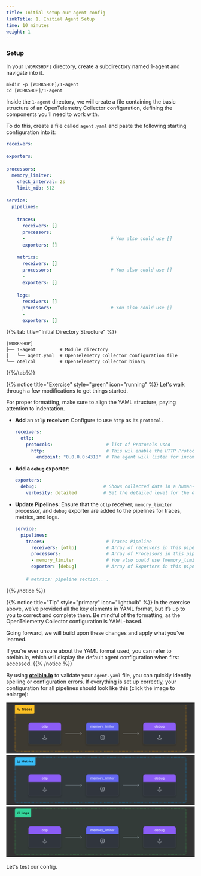 ```yaml
---
title: Initial setup our agent config  
linkTitle: 1. Initial Agent Setup
time: 10 minutes
weight: 1
---
```


### Setup

In your `[WORKSHOP]` directory, create a subdirectory named 1-agent and navigate into it.

```text
mkdir -p [WORKSHOP]/1-agent
cd [WORKSHOP]/1-agent
```

Inside the `1-agent` directory, we will create a file containing the basic structure of an OpenTelemetry Collector configuration, defining the components you'll need to work with.

To do this, create a file called `agent.yaml` and paste the following starting configuration into it:

```yaml
receivers:

exporters:
    
processors:
  memory_limiter:
    check_interval: 2s
    limit_mib: 512
  
service:
  pipelines:

    traces:
      receivers: []
      processors: 
      -                                # You also could use []
      exporters: []

    metrics:
      receivers: []
      processors:                      # You also could use [] 
      -
      exporters: []

    logs: 
      receivers: []
      processors:                      # You also could use [] 
      - 
      exporters: []
```

{{% tab title="Initial Directory Structure" %}}

```text
[WORKSHOP]
├── 1-agent         # Module directory
│   └── agent.yaml  # OpenTelemetry Collector configuration file
└── otelcol         # OpenTelemetry Collector binary
```

{{%/tab%}}

{{% notice title="Exercise" style="green" icon="running" %}}
Let's walk through a few modifications to get things started.

For proper formatting, make sure to align the YAML structure, paying attention to indentation.

- **Add** an `otlp` **receiver**: Configure to use `http` as its `protocol`.

  ```yaml
  receivers:
    otlp:
      protocols:                    # list of Protocols used 
        http:                       # This wil enable the HTTP Protocol
          endpoint: "0.0.0.0:4318"  # The agent will listen for incoming telemetry data on this endpoint.
  ```

- **Add a `debug` exporter**:

  ```yaml
  exporters:
    debug:                         # Shows collected data in a human-readable format on the console.
      verbosity: detailed          # Set the detailed level for the output
  ```

- **Update Pipelines**: Ensure that the `otlp` receiver, `memory_limiter` processor, and `debug` exporter are added to the pipelines for traces, metrics, and logs.

  ```yaml
  service:
    pipelines:
      traces:                       # Traces Pipeline
        receivers: [otlp]           # Array of receivers in this pipeline
        processors:                 # Array of Processors in this pipeline            
        - memory_limiter            # You also could use [memory_limiter]
        exporter: [debug]           # Array of Exporters in this pipeline            

      # metrics: pipeline section.. .  
  ```



{{% /notice %}}

{{% notice title="Tip" style="primary"  icon="lightbulb" %}}
In the exercise above, we’ve provided all the key elements in YAML format, but it’s up to you to correct and complete them. Be mindful of the formatting, as the OpenTelemetry Collector configuration is YAML-based.

Going forward, we will build upon these changes and apply what you've learned.

If you’re ever unsure about the YAML format used, you can refer to otelbin.io, which will display the default agent configuration when first accessed.
{{% /notice %}}

By using [**otelbin.io**](https://otelbin.io) to validate your `agent.yaml` file, you can quickly identify spelling or configuration errors. If everything is set up correctly, your configuration for all pipelines should look like this (click the image to enlarge):

<!--![otelbin-a-1-1-all](../images/agent-1-1-all.png)-->
![agent-traces](../images/agent-traces.png?classes=inline&width=20vw)
![agent-metrics](../images/agent-metrics.png?classes=inline&width=20vw)
![agent-logs](../images/agent-logs.png?classes=inline&width=20vw)

Let's test our config.
